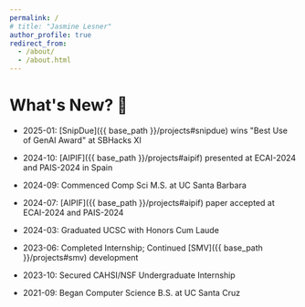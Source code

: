 ```yaml
---
permalink: /
# title: "Jasmine Lesner"
author_profile: true
redirect_from: 
  - /about/
  - /about.html
---
```

<style>
  /* body {
      padding: 60px 0 0;
  } */

  .author__bio {
      padding-right: 70px;
  }


  @media (min-width: 80em) {
    .list__item {
        padding-right: 10px;
    }
  }
  
  @media (min-width: 57.8125em) {
      .list__item {
          padding-right: 10px;
      }
  }

  @media (min-width: 48em) {
      .list__item {
          padding-right: 10px;
      }
  }
</style>

# What's New? 🎉

- 2025-01: [SnipDue]({{ base_path }}/projects#snipdue) wins "Best Use of GenAI Award" at SBHacks XI

- 2024-10: [AIPIF]({{ base_path }}/projects#aipif) presented at ECAI-2024 and PAIS-2024 in Spain

- 2024-09: Commenced Comp Sci M.S. at UC Santa Barbara

- 2024-07: [AIPIF]({{ base_path }}/projects#aipif) paper accepted at ECAI-2024 and PAIS-2024

- 2024-03: Graduated UCSC with Honors Cum Laude 
<!-- (~30 months) -->
<!-- in Computer Science -->

- 2023-06: Completed Internship; Continued [SMV]({{ base_path }}/projects#smv) development

- 2023-10: Secured CAHSI/NSF Undergraduate Internship

- 2021-09: Began Computer Science B.S. at UC Santa Cruz


<!-- 

# What's New? 🎉

- 2025-01: [SnipDue]({{ base_path }}/projects#snipdue) won "Best Use of GenAI Award" at SBHacks XI 

- 2024-10: Presented [AIPIF]({{ base_path }}/projects#aipif) at ECAI-2024 and PAIS-2024 in Spain

- 2024-09: Started Computer Science Graduate School at UCSB 

- 2024-07: [AIPIF]({{ base_path }}/projects#aipif) accepted for both ECAI-2024 and PAIS-2024

- 2024-03: Graduated from UCSC with Honors Cum Laude 

- 2023-06: Completed Internship yet continued improving [SMV]({{ base_path }}/projects#smv)

- 2023-10: Started CAHSI/NSF Undergraduate Research Internship

- 2021-09: Started Computer Science Bachelors @ UCSC -->

<!-- (~30 months) -->
 <!-- with <a href="https://users.soe.ucsc.edu/~elkaim/elkaim/Home.html" target="_blank">Dr. Gabe Elkaim</a> -->

<!-- - 2021-06: Graduted Gunn Secondary School in Palo Alto -->
 <!-- with 3.9 GPA  -->

<!-- - 2021-02: Attended [GunnHacks 7.0](https://devpost.com/software/dungeon-rouge-like) Hackathon 

- 2020-03: Attended [Superposition IV](https://devpost.com/software/new-seeds) Hackathon

- 2018-02: Attended [GunnHacks 5.0](https://devpost.com/software/chemistry-danger) -->

<!-- 
I am a graduate student in the Computer Science Department at the University of California, Santa Barbara. 
 -->

<!-- 

# TODO fix header alignment

# TODO standardize date format

# TODO add bit more detail to each event 

# double check dates

# add club activities?

# add hackthons from the past ?


- 2020-04: Accepted to COSMOS @ UC Santa Cruz => but COVID cancelled it.

- 2009-03: I become naturalized citizen of United State of America

- 2009-03: Moved to California from Canada 

-->


<!-- ## FAQ

* What are you working on? 
    - Peek at my <a target="_blank" href="projects">Projects</a> and <a target="_blank" href="publications">Publications</a>

* What is the best way to contact you?
    - `jlesner [at] ucsb.edu` -->



<!-- 
What is the best way to contact you? `jlesner [at] ucsb.edu`

What are your interests? Peek at my 
<a target="_blank" href="projects">Projects</a>
and
<a target="_blank" href="publications">Publications</a>

Do you have siblings? Yes, I have a <a href="#">sibling</a> also in the Computer Science Department at the University of California, Santa Barbara.

What is your biggest weakness? I work too hard! :-) -->

<!-- Are you looking for an internship? YES! -->

<!-- 
My research focuses on the intersection of `Human-AI Interaction`, `Interactive AI Systems`, `Educational Technology`. 

**Research Mission:** To make AI systems more accessible and comprehensible to diverse users, particularly learners and educators, by creating intuitive, multimodal interfaces that bridge the gap between complex AI capabilities and everyday user needs. I believe that AI-powered educational tools should be so engaging and natural to use that learning through technology becomes as intuitive as learning from a human teacher. -->

<!-- Add Font Awesome for icons -->
<link rel="stylesheet" href="https://cdnjs.cloudflare.com/ajax/libs/font-awesome/5.15.4/css/all.min.css">

<!-- <section class="gallery" style="padding: 2rem 0;">
   <h2 style="text-align: center; margin-bottom: 2rem;">Gallery</h2>
   
   <div class="gallery-grid" style="display: grid; grid-template-columns: repeat(auto-fill, minmax(250px, 1fr)); gap: 1rem; padding: 0 1rem;">
       <div class="img-container" style="aspect-ratio: 1; overflow: hidden; border-radius: 8px; box-shadow: 0 2px 4px rgba(0,0,0,0.1);">
           <img src="images/image1.jpg" alt="Gallery image 1" style="width: 100%; height: 100%; object-fit: cover; transition: transform 0.3s ease;" onmouseover="this.style.transform='scale(1.05)'" onmouseout="this.style.transform='scale(1)'">
       </div>
       
       <div class="img-container" style="aspect-ratio: 1; overflow: hidden; border-radius: 8px; box-shadow: 0 2px 4px rgba(0,0,0,0.1);">
           <img src="images/image2.jpg" alt="Gallery image 2" style="width: 100%; height: 100%; object-fit: cover; transition: transform 0.3s ease;" onmouseover="this.style.transform='scale(1.05)'" onmouseout="this.style.transform='scale(1)'">
       </div>
       
       <div class="img-container" style="aspect-ratio: 1; overflow: hidden; border-radius: 8px; box-shadow: 0 2px 4px rgba(0,0,0,0.1);">
           <img src="images/image3.jpg" alt="Gallery image 3" style="width: 100%; height: 100%; object-fit: cover; transition: transform 0.3s ease;" onmouseover="this.style.transform='scale(1.05)'" onmouseout="this.style.transform='scale(1)'">
       </div>
       
       <div class="img-container" style="aspect-ratio: 1; overflow: hidden; border-radius: 8px; box-shadow: 0 2px 4px rgba(0,0,0,0.1);">
           <img src="images/image4.jpg" alt="Gallery image 4" style="width: 100%; height: 100%; object-fit: cover; transition: transform 0.3s ease;" onmouseover="this.style.transform='scale(1.05)'" onmouseout="this.style.transform='scale(1)'">
       </div>
       
       <div class="img-container" style="aspect-ratio: 1; overflow: hidden; border-radius: 8px; box-shadow: 0 2px 4px rgba(0,0,0,0.1);">
           <img src="images/image5.jpg" alt="Gallery image 5" style="width: 100%; height: 100%; object-fit: cover; transition: transform 0.3s ease;" onmouseover="this.style.transform='scale(1.05)'" onmouseout="this.style.transform='scale(1)'">
       </div>
       
       <div class="img-container" style="aspect-ratio: 1; overflow: hidden; border-radius: 8px; box-shadow: 0 2px 4px rgba(0,0,0,0.1);">
           <img src="images/image6.jpg" alt="Gallery image 6" style="width: 100%; height: 100%; object-fit: cover; transition: transform 0.3s ease;" onmouseover="this.style.transform='scale(1.05)'" onmouseout="this.style.transform='scale(1)'">
       </div>
   </div>
</section> -->